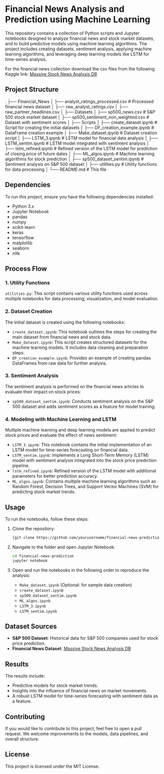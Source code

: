 # Financial News Analysis and Prediction using Machine Learning

This repository contains a collection of Python scripts and Jupyter notebooks designed to analyze financial news and stock market datasets, and to build predictive models using machine learning algorithms. The project includes creating datasets, sentiment analysis, applying machine learning algorithms, and leveraging deep learning models like LSTM for time-series analysis.

For the financial news collection download the csv files from the following Kaggle link: [Massive Stock News Analysis DB](https://www.kaggle.com/datasets/miguelaenlle/massive-stock-news-analysis-db-for-nlpbacktests?select=raw_partner_headlines.csv)

## Project Structure

.
├── Financial_News │ ├── analyst_ratings_processed.csv # Processed financial news dataset │ ├── raw_analyst_ratings.csv │ ├── raw_partner_headlines.csv │ ├── Datasets │ ├── sp500_news.csv # S&P 500 stock market dataset │ ├── sp500_sentiment_non_weighted.csv # Dataset with sentiment scores │ ├── Scripts │ ├── create_dataset.ipynb # Script for creating the initial datasets │ ├── DF_creation_example.ipynb # DataFrame creation example │ ├── Make_dataset.ipynb # Dataset creation script │ ├── LSTM_3.ipynb # LSTM model for financial data analysis │ ├── LSTM_sentim.ipynb # LSTM model integrated with sentiment analysis │ ├── lstm_refined.ipynb # Refined version of the LSTM model for prediction of closing price of future dates │ ├── ML_algos.ipynb # Machine learning algorithms for stock prediction │ ├── sp500_dataset_sentim.ipynb # Sentiment analysis on S&P 500 dataset │ ├── utilities.py # Utility functions for data processing │ └── README.md # This file

## Dependencies

To run this project, ensure you have the following dependencies installed:

- Python 3.x
- Jupyter Notebook
- pandas
- numpy
- scikit-learn
- keras
- tensorflow
- matplotlib
- seaborn
- nltk

## Process Flow

### 1. Utility Functions

`utilities.py`: This script contains various utility functions used across multiple notebooks for data processing, visualization, and model evaluation.

### 2. Dataset Creation

The initial dataset is created using the following notebooks:

- `create_dataset.ipynb`: This notebook outlines the steps for creating the main dataset from financial news and stock data.
- `Make_dataset.ipynb`: This script creates structured datasets for the machine learning models. It includes data cleaning and preparation steps.
- `DF_creation_example.ipynb`: Provides an example of creating pandas DataFrames from raw data for further analysis.

### 3. Sentiment Analysis

The sentiment analysis is performed on the financial news articles to evaluate their impact on stock prices:

- `sp500_dataset_sentim.ipynb`: Conducts sentiment analysis on the S&P 500 dataset and adds sentiment scores as a feature for model training.

### 4. Modeling with Machine Learning and LSTM

Multiple machine learning and deep learning models are applied to predict stock prices and evaluate the effect of news sentiment:

- `LSTM_3.ipynb`: This notebook contains the initial implementation of an LSTM model for time-series forecasting on financial data.
- `LSTM_sentim.ipynb`: Implements a Long Short-Term Memory (LSTM) model with sentiment analysis integrated into the stock price prediction pipeline.
- `lstm_refined.ipynb`: Refined version of the LSTM model with additional parameters for better prediction accuracy.
- `ML_algos.ipynb`: Contains multiple machine learning algorithms such as Random Forest, Decision Trees, and Support Vector Machines (SVM) for predicting stock market trends.

## Usage

To run the notebooks, follow these steps:

1. Clone the repository:
    ```bash
    [git clone https://github.com/yourusername/financial-news-prediction.git](https://github.com/harshit2408/Stock-market-movement-prediction-with-sentiment-anlysis.git)
    ```

2. Navigate to the folder and open Jupyter Notebook:
    ```bash
    cd financial-news-prediction
    jupyter notebook
    ```

3. Open and run the notebooks in the following order to reproduce the analysis:
    - `Make_dataset.ipynb` (Optional: for sample data creation)
    - `create_dataset.ipynb`
    - `sp500_dataset_sentim.ipynb`
    - `ML_algos.ipynb`
    - `LSTM_3.ipynb`
    - `LSTM_sentim.ipynb`

## Dataset Sources

- **S&P 500 Dataset**: Historical data for S&P 500 companies used for stock price prediction.
- **Financial News Dataset**: [Massive Stock News Analysis DB](https://www.kaggle.com/datasets/miguelaenlle/massive-stock-news-analysis-db-for-nlpbacktests?select=raw_partner_headlines.csv)

## Results

The results include:
- Predictive models for stock market trends.
- Insights into the influence of financial news on market movements.
- A robust LSTM model for time-series forecasting with sentiment data as a feature.

## Contributing

If you would like to contribute to this project, feel free to open a pull request. We welcome improvements to the models, data pipelines, and overall structure.

## License

This project is licensed under the MIT License.
